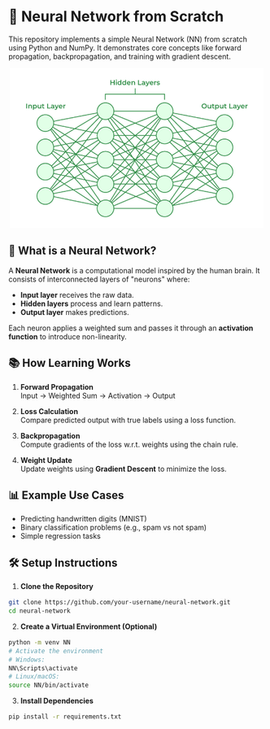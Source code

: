 #  🚀 Neural Network from Scratch

This repository implements a simple Neural Network (NN) from scratch using Python and NumPy. It demonstrates core concepts like forward propagation, backpropagation, and training with gradient descent.

<div align="center">
  <img src="NeuralNetwork.png" alt="NN" width="500">
</div>

## 🧠 What is a Neural Network?

A **Neural Network** is a computational model inspired by the human brain. It consists of interconnected layers of "neurons" where:

- **Input layer** receives the raw data.
- **Hidden layers** process and learn patterns.
- **Output layer** makes predictions.

Each neuron applies a weighted sum and passes it through an **activation function** to introduce non-linearity.


## 📚 How Learning Works

1. **Forward Propagation**  
   Input → Weighted Sum → Activation → Output

2. **Loss Calculation**  
   Compare predicted output with true labels using a loss function.

3. **Backpropagation**  
   Compute gradients of the loss w.r.t. weights using the chain rule.

4. **Weight Update**  
   Update weights using **Gradient Descent** to minimize the loss.


## 📊 Example Use Cases

- Predicting handwritten digits (MNIST)
- Binary classification problems (e.g., spam vs not spam)
- Simple regression tasks

## 🛠️ Setup Instructions

1. **Clone the Repository**

```bash
git clone https://github.com/your-username/neural-network.git
cd neural-network
```

2. **Create a Virtual Environment (Optional)**

```bash
python -m venv NN
# Activate the environment
# Windows:
NN\Scripts\activate
# Linux/macOS:
source NN/bin/activate
```

3. **Install Dependencies**

```bash
pip install -r requirements.txt
```

